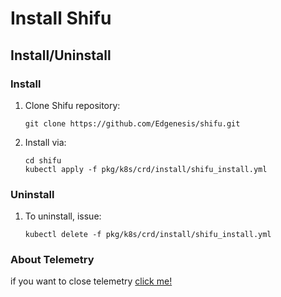# Install Shifu
## Install/Uninstall
### Install
1. Clone Shifu repository:
   ```
   git clone https://github.com/Edgenesis/shifu.git
   ```
2. Install via:
   ```
   cd shifu
   kubectl apply -f pkg/k8s/crd/install/shifu_install.yml
   ```

### Uninstall
1. To uninstall, issue:
   ```
   kubectl delete -f pkg/k8s/crd/install/shifu_install.yml
   ```

### About Telemetry
if you want to close telemetry [click me!](telemetry.md)